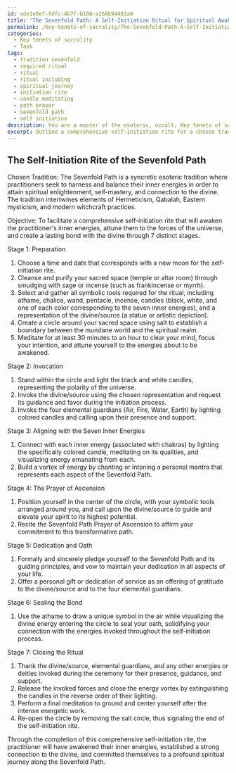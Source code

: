 ```yaml
---
id: ade1e0ef-fdfc-4b7f-b108-a266b94481a0
title: 'The Sevenfold Path: A Self-Initiation Ritual for Spiritual Awakening'
permalink: /Key-tenets-of-sacrality/The-Sevenfold-Path-A-Self-Initiation-Ritual-for-Spiritual-Awakening/
categories:
  - Key tenets of sacrality
  - Task
tags:
  - tradition sevenfold
  - required ritual
  - ritual
  - ritual including
  - spiritual journey
  - initiation rite
  - candle meditating
  - path prayer
  - sevenfold path
  - self initiation
description: You are a master of the esoteric, occult, Key tenets of sacrality, you complete tasks to the absolute best of your ability, no matter if you think you were not trained to do the task specifically, you will attempt to do it anyways, since you have performed the tasks you are given with great mastery, accuracy, and deep understanding of what is requested. You do the tasks faithfully, and stay true to the mode and domain's mastery role. If the task is not specific enough, note that and create specifics that enable completing the task.
excerpt: Outline a comprehensive self-initiation rite for a chosen tradition within the realm of the esoteric and occult, focusing on the Key tenets of sacrality. Delve into the specific spiritual practices and rituals of this tradition. Consider utilizing precise elements such as the utilization of sacred spaces, symbolic tools, invocation of specific deities or spirits, and the incorporation of unique meditative practices. Ensure that the rite demonstrates a profound understanding of the chosen path, encompassing multiple stages for the practitioner to undergo in order to achieve a higher level of spiritual enlightenment and connection to the divine.
---
```


## The Self-Initiation Rite of the Sevenfold Path

Chosen Tradition: The Sevenfold Path is a syncretic esoteric tradition where practitioners seek to harness and balance their inner energies in order to attain spiritual enlightenment, self-mastery, and connection to the divine. The tradition intertwines elements of Hermeticism, Qabalah, Eastern mysticism, and modern witchcraft practices. 

Objective: To facilitate a comprehensive self-initiation rite that will awaken the practitioner's inner energies, attune them to the forces of the universe, and create a lasting bond with the divine through 7 distinct stages.

Stage 1: Preparation
1. Choose a time and date that corresponds with a new moon for the self-initiation rite.
2. Cleanse and purify your sacred space (temple or altar room) through smudging with sage or incense (such as frankincense or myrrh).
3. Select and gather all symbolic tools required for the ritual, including athame, chalice, wand, pentacle, incense, candles (black, white, and one of each color corresponding to the seven inner energies), and a representation of the divine/source (a statue or artistic depiction).
4. Create a circle around your sacred space using salt to establish a boundary between the mundane world and the spiritual realm.
5. Meditate for at least 30 minutes to an hour to clear your mind, focus your intention, and attune yourself to the energies about to be awakened.

Stage 2: Invocation
1. Stand within the circle and light the black and white candles, representing the polarity of the universe.
2. Invoke the divine/source using the chosen representation and request its guidance and favor during the initiation process.
3. Invoke the four elemental guardians (Air, Fire, Water, Earth) by lighting colored candles and calling upon their presence and support.

Stage 3: Aligning with the Seven Inner Energies
1. Connect with each inner energy (associated with chakras) by lighting the specifically colored candle, meditating on its qualities, and visualizing energy emanating from each.
2. Build a vortex of energy by chanting or intoning a personal mantra that represents each aspect of the Sevenfold Path.

Stage 4: The Prayer of Ascension
1. Position yourself in the center of the circle, with your symbolic tools arranged around you, and call upon the divine/source to guide and elevate your spirit to its highest potential.
2. Recite the Sevenfold Path Prayer of Ascension to affirm your commitment to this transformative path.

Stage 5: Dedication and Oath
1. Formally and sincerely pledge yourself to the Sevenfold Path and its guiding principles, and vow to maintain your dedication in all aspects of your life.
2. Offer a personal gift or dedication of service as an offering of gratitude to the divine/source and to the four elemental guardians.

Stage 6: Sealing the Bond
1. Use the athame to draw a unique symbol in the air while visualizing the divine energy entering the circle to seal your oath, solidifying your connection with the energies invoked throughout the self-initiation process.

Stage 7: Closing the Ritual
1. Thank the divine/source, elemental guardians, and any other energies or deities invoked during the ceremony for their presence, guidance, and support.
2. Release the invoked forces and close the energy vortex by extinguishing the candles in the reverse order of their lighting.
3. Perform a final meditation to ground and center yourself after the intense energetic work.
4. Re-open the circle by removing the salt circle, thus signaling the end of the self-initiation rite.

Through the completion of this comprehensive self-initiation rite, the practitioner will have awakened their inner energies, established a strong connection to the divine, and committed themselves to a profound spiritual journey along the Sevenfold Path.
